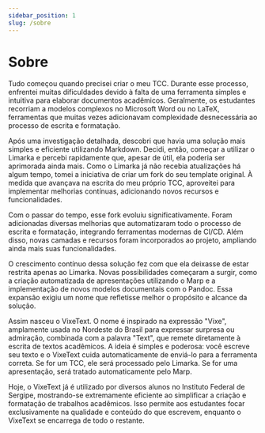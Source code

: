 ```yaml
---
sidebar_position: 1
slug: /sobre
---
```


# Sobre

Tudo começou quando precisei criar o meu TCC. Durante esse processo, enfrentei muitas dificuldades devido à falta de uma ferramenta simples e intuitiva para elaborar documentos acadêmicos. Geralmente, os estudantes recorriam a modelos complexos no Microsoft Word ou no LaTeX, ferramentas que muitas vezes adicionavam complexidade desnecessária ao processo de escrita e formatação.

Após uma investigação detalhada, descobri que havia uma solução mais simples e eficiente utilizando Markdown. Decidi, então, começar a utilizar o Limarka e percebi rapidamente que, apesar de útil, ela poderia ser aprimorada ainda mais. Como o Limarka já não recebia atualizações há algum tempo, tomei a iniciativa de criar um fork do seu template original. À medida que avançava na escrita do meu próprio TCC, aproveitei para implementar melhorias contínuas, adicionando novos recursos e funcionalidades.

Com o passar do tempo, esse fork evoluiu significativamente. Foram adicionadas diversas melhorias que automatizaram todo o processo de escrita e formatação, integrando ferramentas modernas de CI/CD. Além disso, novas camadas e recursos foram incorporados ao projeto, ampliando ainda mais suas funcionalidades.

O crescimento contínuo dessa solução fez com que ela deixasse de estar restrita apenas ao Limarka. Novas possibilidades começaram a surgir, como a criação automatizada de apresentações utilizando o Marp e a implementação de novos modelos documentais com o Pandoc. Essa expansão exigiu um nome que refletisse melhor o propósito e alcance da solução.

Assim nasceu o VixeText. O nome é inspirado na expressão "Vixe", amplamente usada no Nordeste do Brasil para expressar surpresa ou admiração, combinada com a palavra "Text", que remete diretamente à escrita de textos acadêmicos. A ideia é simples e poderosa: você escreve seu texto e o VixeText cuida automaticamente de enviá-lo para a ferramenta correta. Se for um TCC, ele será processado pelo Limarka. Se for uma apresentação, será tratado automaticamente pelo Marp.

Hoje, o VixeText já é utilizado por diversos alunos no Instituto Federal de Sergipe, mostrando-se extremamente eficiente ao simplificar a criação e formatação de trabalhos acadêmicos. Isso permite aos estudantes focar exclusivamente na qualidade e conteúdo do que escrevem, enquanto o VixeText se encarrega de todo o restante.
